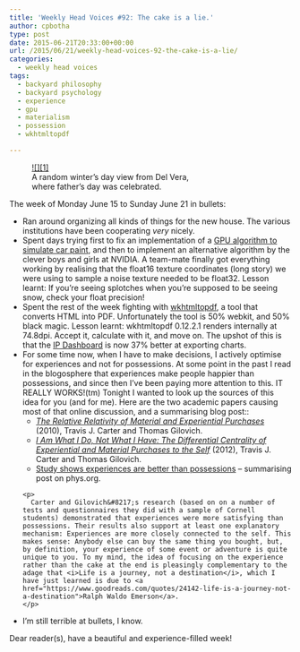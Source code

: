 ```yaml
---
title: 'Weekly Head Voices #92: The cake is a lie.'
author: cpbotha
type: post
date: 2015-06-21T20:33:00+00:00
url: /2015/06/21/weekly-head-voices-92-the-cake-is-a-lie/
categories:
  - weekly head voices
tags:
  - backyard philosophy
  - backyard psychology
  - experience
  - gpu
  - materialism
  - possession
  - wkhtmltopdf

---
```

<figure style="width: 300px" class="wp-caption alignnone"><a href="http://cpbotha.net/wp-content/uploads/2015/06/wpid-del\_vera\_view.jpg" data-rel="lightbox-image-0" data-rl\_title="" data-rl\_caption="" title="">![][1]</a><figcaption class="wp-caption-text">A random winter&#8217;s day view from Del Vera, where father&#8217;s day was celebrated.</figcaption></figure> 

The week of Monday June 15 to Sunday June 21 in bullets: 

<ul class="org-ul">
  <li>
    Ran around organizing all kinds of things for the new house. The various institutions have been cooperating <i>very</i> nicely.
  </li>
  <li>
    Spent days trying first to fix an implementation of a <a href="http://www.chrisoat.com/papers/Oat-Tatarchuk-Isidoro-Layered_Car_Paint_Shader_Print.pdf">GPU algorithm to simulate car paint</a>, and then to implement an alternative algorithm by the clever boys and girls at NVIDIA. A team-mate finally got everything working by realising that the float16 texture coordinates (long story) we were using to sample a noise texture needed to be float32. Lesson learnt: If you&#8217;re seeing splotches when you&#8217;re supposed to be seeing snow, check your float precision!
  </li>
  <li>
    Spent the rest of the week fighting with <a href="http://wkhtmltopdf.org/">wkhtmltopdf</a>, a tool that converts HTML into PDF. Unfortunately the tool is 50% webkit, and 50% black magic. Lesson learnt: wkhtmltopdf 0.12.2.1 renders internally at 74.8dpi. Accept it, calculate with it, and move on. The upshot of this is that the <a href="http://www.patinformatics.com/blog/next-generation-ng-ip-and-rd-dashboard-a-joint-development-by-evalueserve-and-treparel/">IP Dashboard</a> is now 37% better at exporting charts.
  </li>
  <li>
    For some time now, when I have to make decisions, I actively optimise for experiences and not for possessions. At some point in the past I read in the blogosphere that experiences make people happier than possessions, and since then I&#8217;ve been paying more attention to this. IT REALLY WORKS!(tm) Tonight I wanted to look up the sources of this idea for you (and for me). Here are the two academic papers causing most of that online discussion, and a summarising blog post:: <ul class="org-ul">
      <li>
        <a href="http://cornellpsych.org/people/travis/materials/Carter-Gilovich-Relative%20Relativity-JPSP-2010.pdf"><i>The Relative Relativity of Material and Experiential Purchases</i></a> (2010), Travis J. Carter and Thomas Gilovich.
      </li>
      <li>
        <a href="http://cornellpsych.org/people/travis/materials/Carter-Gilovich-Material%20Experiential%20Identity-JPSP-2012.pdf"><i>I Am What I Do, Not What I Have: The Differential Centrality of Experiential and Material Purchases to the Self</i></a> (2012), Travis J. Carter and Thomas Gilovich.
      </li>
      <li>
        <a href="http://phys.org/news/2010-03-study-shows-experiences-are-better.html">Study shows experiences are better than possessions</a> &#8211; summarising post on phys.org.
      </li>
    </ul>
    
    <p>
      Carter and Gilovich&#8217;s research (based on on a number of tests and questionnaires they did with a sample of Cornell students) demonstrated that experiences were more satisfying than possessions. Their results also support at least one explanatory mechanism: Experiences are more closely connected to the self. This makes sense: Anybody else can buy the same thing you bought, but, by definition, your experience of some event or adventure is quite unique to you. To my mind, the idea of focusing on the experience rather than the cake at the end is pleasingly complementary to the adage that <i>Life is a journey, not a destination</i>, which I have just learned is due to <a href="https://www.goodreads.com/quotes/24142-life-is-a-journey-not-a-destination">Ralph Waldo Emerson</a>.
    </p>
  </li>
  
  <li>
    I&#8217;m still terrible at bullets, I know.
  </li>
</ul>

Dear reader(s), have a beautiful and experience-filled week!

 [1]: http://cpbotha.net/wp-content/uploads/2015/06/wpid-del_vera_view-300x129.jpg